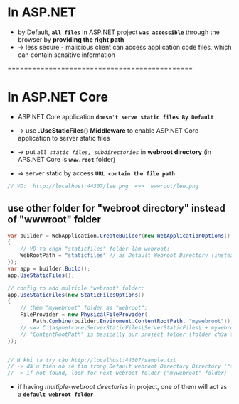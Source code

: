 # In ASP.NET 
* by Default, **`all files`** in ASP.NET project **`was accessible`** through the browser by **providing the right path**
* -> less secure - malicious client can access application code files, which can contain sensitive information

=============================================
# In ASP.NET Core
* ASP.NET Core application **`doesn't serve static files By Default`**
* -> use **.UseStaticFiles() Middleware** to enable ASP.NET Core application to server static files
* -> put _`all static files, subdirectories`_ in **webroot directory** (in APS.NET Core is **`www.root`** folder)

* => server static by access **`URL contain the file path`**
```cs
// VD:  http://localhost:44307/lee.png  <=>  wwwroot/lee.png 
```

## use other folder for "webroot directory" instead of "wwwroot" folder
```cs
var builder = WebApplication.CreateBuilder(new WebApplicationOptions() 
{
    // VD ta chọn "staticfiles" folder làm webroot:
    WebRootPath = "staticfiles" // as Default Webroot Directory (instead of "wwwroot")
});
var app = builder.Build();
app.UseStaticFiles();

// config to add multiple "webroot" folder:
app.UseStaticFiles(new StaticFilesOptions() 
{
    // thêm "mywebroot" folder as "webroot":
    FileProvider = new PhysicalFileProvider(
        Path.Combine(builder.Enviroment.ContentRootPath, "mywebroot")); 
    // <=> C:\aspnetcore\ServerStaticFiles\ServerStaticFiles\ + mywebroot
    // "ContentRootPath" is basically our project folder (folder chứa file .csproj)
});


// H khi ta try cập http://localhost:44307/sample.txt 
// -> đầu tiên nó sẽ tìm trong Default webroot Directory Directory ("staticfiles" folder)
// -> if not found, look for next webroot folder ("mywebroot" folder)
```
* if having _multiple-webroot directories_ in project, one of them will act as a **`default webroot folder`**

